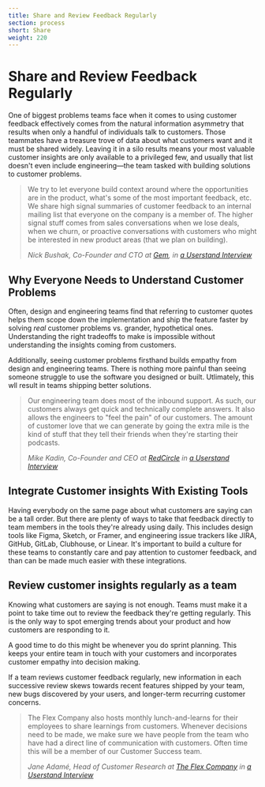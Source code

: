 ```yaml
---
title: Share and Review Feedback Regularly
section: process
short: Share
weight: 220
---
```


# Share and Review Feedback Regularly

One of biggest problems teams face when it comes to using customer feedback effectively comes from the natural information asymmetry that results when only a handful of individuals talk to customers. Those teammates have a treasure trove of data about what customers want and it must be shared widely. Leaving it in a silo results means your most valuable customer insights are only available to a privileged few, and usually that list doesn't even include engineering—the team tasked with building solutions to customer problems.

> We try to let everyone build context around where the opportunities are in the product, what's some of the most important feedback, etc. We share high signal summaries of customer feedback to an internal mailing list that everyone on the company is a member of. The higher signal stuff comes from sales conversations when we lose deals, when we churn, or proactive conversations with customers who might be interested in new product areas (that we plan on building).
>
> _Nick Bushak, Co-Founder and CTO at [Gem](https://gem.com), in [a Userstand Interview](https://www.heraldhq.com/userstand/how-gem-keeps-its-team-in-tune-with-customers)_

## Why Everyone Needs to Understand Customer Problems

Often, design and engineering teams find that referring to customer quotes helps them scope down the implementation and ship the feature faster by solving _real_ customer problems vs. grander, hypothetical ones. Understanding the right tradeoffs to make is impossible without understanding the insights coming from customers.

Additionally, seeing customer problems firsthand builds empathy from design and engineering teams. There is nothing more painful than seeing someone struggle to use the software you designed or built. Utlimately, this wll result in teams shipping better solutions.

> Our engineering team does most of the inbound support. As such, our customers always get quick and technically complete answers. It also allows the engineers to "feel the pain" of our customers. The amount of customer love that we can generate by going the extra mile is the kind of stuff that they tell their friends when they're starting their podcasts.
>
> _Mike Kadin, Co-Founder and CEO at [RedCircle](https://redcircle.com) in [a Userstand Interview](https://www.heraldhq.com/userstand/how-redcircles-focus-on-customer-success-is-helping-it-grow-rapidly)_

## Integrate Customer insights With Existing Tools

Having everybody on the same page about what customers are saying can be a tall order. But there are plenty of ways to take that feedback directly to team members in the tools they're already using daily. This includes design tools like Figma, Sketch, or Framer, and engineering issue trackers like JIRA, GitHub, GitLab, Clubhouse, or Linear. It's important to build a culture for these teams to constantly care and pay attention to customer feedback, and than can be made much easier with these integrations.

## Review customer insights regularly as a team

Knowing what customers are saying is not enough. Teams must make it a point to take time out to review the feedback they're getting regularly. This is the only way to spot emerging trends about your product and how customers are responding to it.

A good time to do this might be whenever you do sprint planning. This keeps your entire team in touch with your customers and incorporates customer empathy into decision making.

If a team reviews customer feedback regularly, new information in each successive review skews towards recent features shipped by your team, new bugs discovered by your users, and longer-term recurring customer concerns.

> The Flex Company also hosts monthly lunch-and-learns for their employees to share learnings from customers. Whenever decisions need to be made, we make sure we have people from the team who have had a direct line of communication with customers. Often time this will be a member of our Customer Success team.
>
> _Jane Adamé, Head of Customer Research at [The Flex Company](https://flexfits.com/) in [a Userstand Interview](https://www.heraldhq.com/userstand/how-the-flex-company-balances-qualitative-and-quantitative-customer)_
